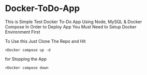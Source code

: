 # Docker-ToDo-App

This is Simple Test Docker To-Do App Using Node, MySQL & Docker Compose
In Order to Deploy App You Must Need to Setup Docker Environment First

To Use this Just Clone The Repo and Hit 
```console
>Docker compose up -d
```

for Stopping the App
```console
>Docker compose down 
```
